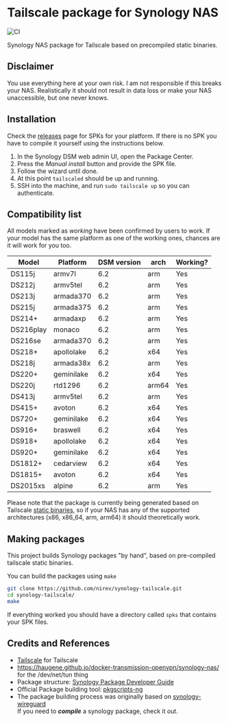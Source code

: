 # Tailscale package for Synology NAS
![CI](https://github.com/nirev/synology-tailscale/workflows/CI/badge.svg)

Synology NAS package for Tailscale based on precompiled static binaries.

## Disclaimer

You use everything here at your own risk. I am not responsible if this
breaks your NAS. Realistically it should not result in data loss or make
your NAS unaccessible, but one never knows.

## Installation

Check the [releases](https://github.com/nirev/synology-tailscale/releases)
page for SPKs for your platform. If there is no SPK you have to compile
it yourself using the instructions below.

1.  In the Synology DSM web admin UI, open the Package Center.
2.  Press the *Manual install* button and provide the SPK file.
3.  Follow the wizard until done.
4.  At this point `tailscaled` should be up and running.
5.  SSH into the  machine, and run `sudo tailscale up` so you can authenticate.

## Compatibility list

All models marked as *working* have been confirmed by users to work. If
your model has the same platform as one of the working ones, chances are
it will work for you too.

| Model     | Platform   | DSM version | arch | Working? |
| --------- | ---------- | ----------- | ----- | -------- |
| DS115j    | armv7l     | 6.2         | arm   | Yes      |
| DS212j    | armv5tel   | 6.2         | arm   | Yes      |
| DS213j    | armada370  | 6.2         | arm   | Yes      |
| DS215j    | armada375  | 6.2         | arm   | Yes      |
| DS214+    | armadaxp   | 6.2         | arm   | Yes      |
| DS216play | monaco     | 6.2         | arm   | Yes      |
| DS216se   | armada370  | 6.2         | arm   | Yes      |
| DS218+    | apollolake | 6.2         | x64   | Yes      |
| DS218j    | armada38x  | 6.2         | arm   | Yes      |
| DS220+    | geminilake | 6.2         | x64   | Yes      |
| DS220j    | rtd1296    | 6.2         | arm64 | Yes      |
| DS413j    | armv5tel   | 6.2         | arm   | Yes      |
| DS415+    | avoton     | 6.2         | x64   | Yes      |
| DS720+    | geminilake | 6.2         | x64   | Yes      |
| DS916+    | braswell   | 6.2         | x64   | Yes      |
| DS918+    | apollolake | 6.2         | x64   | Yes      |
| DS920+    | geminilake | 6.2         | x64   | Yes      |
| DS1812+   | cedarview  | 6.2         | x64   | Yes      |
| DS1815+   | avoton     | 6.2         | x64   | Yes      |
| DS2015xs  | alpine     | 6.2         | arm   | Yes      |


Please note that the package is currently being generated based on
Tailscale [static binaries](https://pkgs.tailscale.com/stable/#static), so
if your NAS has any of the supported architectures (x86, x86_64, arm, arm64)
it should theoretically work.

## Making packages

This project builds Synology packages "by hand", based on pre-compiled tailscale static binaries.

You can build the packages using `make`
```bash
git clone https://github.com/nirev/synology-tailscale.git
cd synology-tailscale/
make
```
If everything worked you should have a directory called `spks` that
contains your SPK files.

## Credits and References

- [Tailscale](https://github.com/tailscale) for Tailscale
- https://haugene.github.io/docker-transmission-openvpn/synology-nas/ for the /dev/net/tun thing
- Package structure: [Synology Package Developer Guide](https://help.synology.com/developer-guide/index.html)
- Official Package building tool: [pkgscripts-ng](https://github.com/SynologyOpenSource/pkgscripts-ng)
- The package building process was originally based on [synology-wireguard](https://github.com/runfalk/synology-wireguard) \
If you need to _**compile**_ a synology package, check it out.
